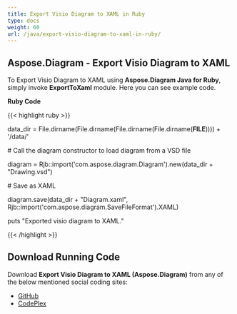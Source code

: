 ```yaml
---
title: Export Visio Diagram to XAML in Ruby
type: docs
weight: 60
url: /java/export-visio-diagram-to-xaml-in-ruby/
---
```


## **Aspose.Diagram - Export Visio Diagram to XAML**
To Export Visio Diagram to XAML using **Aspose.Diagram Java for Ruby**, simply invoke **ExportToXaml** module. Here you can see example code.

**Ruby Code**

{{< highlight ruby >}}

 data_dir = File.dirname(File.dirname(File.dirname(File.dirname(__FILE__)))) + '/data/'

\# Call the diagram constructor to load diagram from a VSD file

diagram = Rjb::import('com.aspose.diagram.Diagram').new(data_dir + "Drawing.vsd")

\# Save as XAML

diagram.save(data_dir + "Diagram.xaml", Rjb::import('com.aspose.diagram.SaveFileFormat').XAML)

puts "Exported visio diagram to XAML."

{{< /highlight >}}
## **Download Running Code**
Download **Export Visio Diagram to XAML (Aspose.Diagram)** from any of the below mentioned social coding sites:

- [GitHub](https://github.com/asposediagram/Aspose.Diagram-for-Java/blob/master/Plugins/Aspose_Diagram_Java_for_Ruby/lib/asposediagramjava/Export/exporttoxaml.rb)
- [CodePlex](https://asposediagramjavaruby.codeplex.com/SourceControl/latest#lib/asposediagramjava/Export/exporttoxaml.rb)

